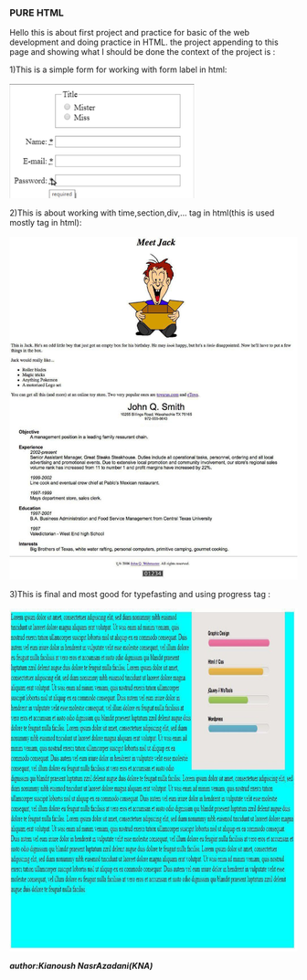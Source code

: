### **PURE HTML**
Hello this is about first project and practice for basic of the 
web development and doing practice in HTML.
the project appending to this page and showing what I should be done 
the context of the project is :

1)This is a simple form for working with form label in html:<br /><br />
<img src="image/IMG_3356.JPG" height=200>

2)This is about working with time,section,div,... tag in html(this is used mostly tag in html):<br /><br />
<img src="image/IMG_3353.JPG" height=600>

3)This is final and most good for typefasting and using progress tag : <br /><br />
<img src="image/IMG_3355.JPG" height=600>

**_author:Kianoush NasrAzadani(KNA)_**
